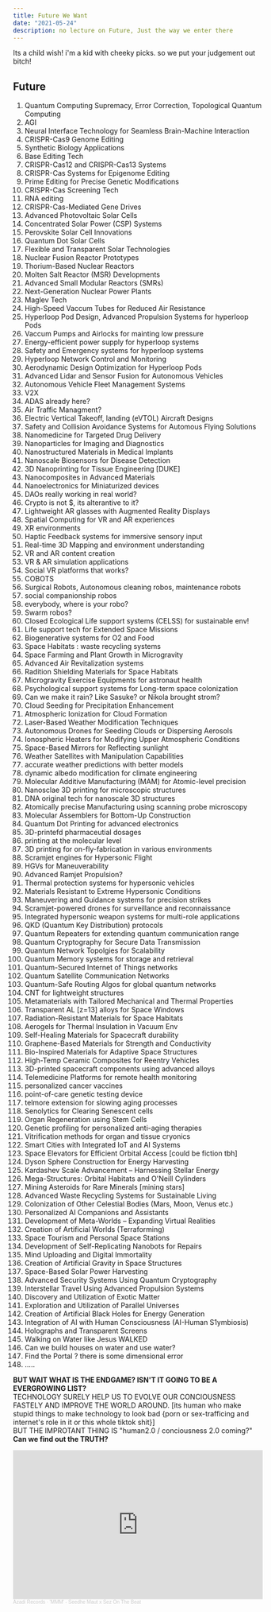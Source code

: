 ```yaml
---
title: Future We Want
date: "2021-05-24"
description: no lecture on Future, Just the way we enter there
---
```


Its a child wish! i'm a kid with cheeky picks. so we put your judgement out bitch!

## Future

1. Quantum Computing Supremacy, Error Correction, Topological Quantum Computing
2. AGI
3. Neural Interface Technology for Seamless Brain-Machine Interaction
4. CRISPR-Cas9 Genome Editing
5. Synthetic Biology Applications
6. Base Editing Tech
7. CRISPR-Cas12 and CRISPR-Cas13 Systems
8. CRISPR-Cas Systems for Epigenome Editing
9. Prime Editing for Precise Genetic Modifications
10. CRISPR-Cas Screening Tech
11. RNA editing
12. CRISPR-Cas-Mediated Gene Drives
13. Advanced Photovoltaic Solar Cells
14. Concentrated Solar Power (CSP) Systems
15. Perovskite Solar Cell Innovations
16. Quantum Dot Solar Cells
17. Flexible and Transparent Solar Technologies
18. Nuclear Fusion Reactor Prototypes
19. Thorium-Based Nuclear Reactors
20. Molten Salt Reactor (MSR) Developments
21. Advanced Small Modular Reactors (SMRs)
22. Next-Generation Nuclear Power Plants
23. Maglev Tech
24. High-Speed Vaccum Tubes for Reduced Air Resistance
25. Hyperloop Pod Design, Advanced Propulsion Systems for hyperloop Pods 
26. Vaccum Pumps and Airlocks for mainting low pressure
27. Energy-efficient power supply for hyperloop systems
28. Safety and Emergency systems for hyperloop systems
29. Hyperloop Network Control and Monitoring
30. Aerodynamic Design Optimization for Hyperloop Pods
31. Advanced Lidar and Sensor Fusion for Autonomous Vehicles
32. Autonomous Vehicle Fleet Management Systems
33. V2X 
34. ADAS already here?
35. Air Traffic Managment?
36. Electric Vertical Takeoff, landing (eVTOL) Aircraft Designs
37. Safety and Collision Avoidance Systems for Automous Flying Solutions
38. Nanomedicine for Targeted Drug Delivery
39. Nanoparticles for Imaging and Diagnostics
40. Nanostructured Materials in Medical Implants
41. Nanoscale Biosensors for Disease Detection
42. 3D Nanoprinting for Tissue Engineering [DUKE] 
43. Nanocomposites in Advanced Materials
44. Nanoelectronics for Miniaturized devices
45. DAOs really working in real world? 
46. Crypto is not $, its alterantive to it?
47. Lightweight AR glasses with Augmented Reality Displays
48. Spatial Computing for VR and AR experiences
49. XR environments
50. Haptic Feedback systems for immersive sensory input
51. Real-time 3D Mapping and environment understanding
52. VR and AR content creation
53. VR & AR simulation applications
54. Social VR platforms that  works?
55. COBOTS
56. Surgical Robots, Autonomous cleaning robos, maintenance robots
57. social companionship robos
58. everybody, where is your robo?
59. Swarm robos?
60. Closed Ecological Life support systems (CELSS) for sustainable env!
61. Life support tech for Extended Space Missions
62. Biogenerative systems for O2 and Food
63. Space Habitats : waste recycling systems
64. Space Farming and Plant Growth in Microgravity
65. Advanced Air Revitalization systems
66. Radition Shielding Materials for Space Habitats
67. Microgravity Exercise Equipments for astronaut health
68. Psychological support systems for Long-term space colonization
69. Can we make it rain? Like Sasuke? or Nikola brought strom?
70. Cloud Seeding for Precipitation Enhancement
71. Atmospheric Ionization for Cloud Formation
72. Laser-Based Weather Modification Techniques
73. Autonomous Drones for Seeding Clouds or Dispersing Aerosols
74. Ionospheric Heaters for Modifying Upper Atmospheric Conditions
75. Space-Based Mirrors for Reflecting sunlight
76. Weather Satellites with Manipulation Capabilities
77. accurate weather predictions with better models
78. dynamic albedo modification for climate engineering
79. Molecular Additive Manufacturing (MAM) for Atomic-level precision
80. Nanosclae 3D printing for microscopic structures
81. DNA original tech for nanoscale 3D structures
82. Atomically precise Manufacturing using scanning probe microscopy
83. Molecular Assemblers for Bottom-Up Construction
84. Quantum Dot Printing for advanced electronics
85. 3D-printefd pharmaceutial dosages
86. printing at the molecular level
87. 3D printing for on-fly-fabrication in various environments
88. Scramjet engines for Hypersonic Flight
89. HGVs for Maneuverability
90. Advanced Ramjet Propulsion?
91. Thermal protection systems for hypersonic vehicles
92. Materials Resistant to Extreme Hypersonic Conditions
93. Maneuvering and Guidance systems for precision strikes
94. Scramjet-powered drones for surveillance and reconnaissance
95. Integrated hypersonic weapon systems for multi-role applications
96. QKD (Quantum Key Distribution) protocols
97. Quantum Repeaters for extending quantum communication range
98. Quantum Cryptography for Secure Data Transmission
99. Quantum Network Topolgies for Scalability
100. Quantum Memory systems for storage and retrieval
101. Quantum-Secured Internet of Things networks
102. Quantum Satellite Communication Networks
103. Quantum-Safe Routing Algos for global quantum networks
104. CNT for lightweight structures
105. Metamaterials with Tailored Mechanical and Thermal Properties
106. Transparent AL [z=13] alloys for Space Windows
107. Radiation-Resistant Materials for Space Habitats
108. Aerogels for Thermal Insulation in Vacuum Env
109. Self-Healing Materials for Spacecraft durability
110. Graphene-Based Materials for Strength and Conductivity
111. Bio-Inspired Materials for Adaptive Space Structures
112. High-Temp Ceramic Composites for Reentry Vehicles
113. 3D-printed spacecraft components using advanced alloys
114. Telemedicine Platforms for remote health monitoring
115. personalized cancer vaccines
116. point-of-care genetic testing device
117. telmore extension for slowing aging processes
118. Senolytics for Clearing Senescent cells
119. Organ Regeneration using Stem Cells
120. Genetic profiling for personalized anti-aging therapies
121. Vitrification methods for organ and tissue cryonics
122. Smart Cities with Integrated IoT and AI Systems
123. Space Elevators for Efficient Orbital Access [could be fiction tbh]
124. Dyson Sphere Construction for Energy Harvesting
125. Kardashev Scale Advancement – Harnessing Stellar Energy
126. Mega-Structures: Orbital Habitats and O'Neill Cylinders
127. Mining Asteroids for Rare Minerals [mining stars]
128. Advanced Waste Recycling Systems for Sustainable Living
129. Colonization of Other Celestial Bodies (Mars, Moon, Venus etc.)
130. Personalized AI Companions and Assistants
131. Development of Meta-Worlds – Expanding Virtual Realities
132. Creation of Artificial Worlds (Terraforming)
133. Space Tourism and Personal Space Stations
134. Development of Self-Replicating Nanobots for Repairs
135. Mind Uploading and Digital Immortality
136. Creation of Artificial Gravity in Space Structures
137. Space-Based Solar Power Harvesting
138. Advanced Security Systems Using Quantum Cryptography
139. Interstellar Travel Using Advanced Propulsion Systems
140. Discovery and Utilization of Exotic Matter
141. Exploration and Utilization of Parallel Universes
142. Creation of Artificial Black Holes for Energy Generation
143. Integration of AI with Human Consciousness (AI-Human S1ymbiosis)
144. Holographs and Transparent Screens 
145. Walking on Water like Jesus WALKED
146. Can we build houses on water and use water?
147. Find the Portal ? there is some dimensional error
148. .....

**BUT WAIT WHAT IS THE ENDGAME? ISN'T IT GOING TO BE A EVERGROWING LIST?**
<br />
TECHNOLOGY SURELY HELP US TO EVOLVE OUR CONCIOUSNESS FASTELY AND IMPROVE THE WORLD AROUND. [its human who make stupid things to make technology to look bad {porn or sex-trafficing and internet's role in it or this whole tiktok shit}] 
<br />
BUT THE IMPROTANT THING IS "human2.0 / conciousness 2.0 coming?" 
<br />
**Can we find out the TRUTH?**

<iframe width="100%" height="300" scrolling="no" frameborder="no" allow="autoplay" src="https://w.soundcloud.com/player/?url=https%3A//api.soundcloud.com/tracks/768166810&color=%235c4c3c&auto_play=true&hide_related=false&show_comments=true&show_user=true&show_reposts=false&show_teaser=true&visual=true"></iframe><div style="font-size: 10px; color: #cccccc;line-break: anywhere;word-break: normal;overflow: hidden;white-space: nowrap;text-overflow: ellipsis; font-family: Interstate,Lucida Grande,Lucida Sans Unicode,Lucida Sans,Garuda,Verdana,Tahoma,sans-serif;font-weight: 100;"><a href="https://soundcloud.com/azadirecords" title="Azadi Records" target="_blank" style="color: #cccccc; text-decoration: none;">Azadi Records</a> · <a href="https://soundcloud.com/azadirecords/mmm-seedhe-maut-x-sez-on-the-beat" title="&#x27;MMM&#x27; - Seedhe Maut x Sez On The Beat" target="_blank" style="color: #cccccc; text-decoration: none;">&#x27;MMM&#x27; - Seedhe Maut x Sez On The Beat</a></div>